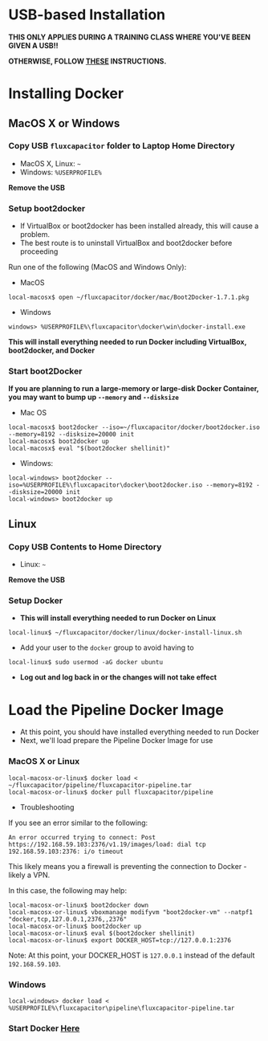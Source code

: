 # USB-based Installation
**THIS ONLY APPLIES DURING A TRAINING CLASS WHERE YOU'VE BEEN GIVEN A USB!!**

**OTHERWISE, FOLLOW [THESE](https://github.com/fluxcapacitor/pipeline/wiki/Start-Docker) INSTRUCTIONS.**

# Installing Docker
## MacOS X or Windows 
### Copy USB `fluxcapacitor` folder to Laptop Home Directory 
* MacOS X, Linux:  `~`
* Windows:  `%USERPROFILE%`

**Remove the USB**

### Setup boot2docker
* If VirtualBox or boot2docker has been installed already, this will cause a problem.
* The best route is to uninstall VirtualBox and boot2docker before proceeding

Run one of the following (MacOS and Windows Only):
* MacOS
```
local-macosx$ open ~/fluxcapacitor/docker/mac/Boot2Docker-1.7.1.pkg
``` 
* Windows
```
windows> %USERPROFILE%\fluxcapacitor\docker\win\docker-install.exe
```

**This will install everything needed to run Docker including VirtualBox, boot2docker, and Docker**

### Start boot2Docker

**If you are planning to run a large-memory or large-disk Docker Container, you may want to bump up `--memory` and `--disksize`**

* Mac OS
```
local-macosx$ boot2docker --iso=~/fluxcapacitor/docker/boot2docker.iso --memory=8192 --disksize=20000 init
local-macosx$ boot2docker up
local-macosx$ eval "$(boot2docker shellinit)"
``` 
* Windows:
```
local-windows> boot2docker --iso=%USERPROFILE%\fluxcapacitor\docker\boot2docker.iso --memory=8192 --disksize=20000 init
local-windows> boot2docker up
```

## Linux
### Copy USB Contents to Home Directory 
* Linux:  `~`

**Remove the USB**

### Setup Docker
* **This will install everything needed to run Docker on Linux**
```
local-linux$ ~/fluxcapacitor/docker/linux/docker-install-linux.sh
```
* Add your user to the `docker` group to avoid having to 
```
local-linux$ sudo usermod -aG docker ubuntu
```
* **Log out and log back in or the changes will not take effect**

# Load the Pipeline Docker Image 
* At this point, you should have installed everything needed to run Docker
* Next, we'll load prepare the Pipeline Docker Image for use

### MacOS X or Linux
```
local-macosx-or-linux$ docker load < ~/fluxcapacitor/pipeline/fluxcapacitor-pipeline.tar
local-macosx-or-linux$ docker pull fluxcapacitor/pipeline
``` 
* Troubleshooting

If you see an error similar to the following:
```
An error occurred trying to connect: Post https://192.168.59.103:2376/v1.19/images/load: dial tcp 192.168.59.103:2376: i/o timeout
```
This likely means you a firewall is preventing the connection to Docker - likely a VPN.

In this case, the following may help:
```
local-macosx-or-linux$ boot2docker down
local-macosx-or-linux$ vboxmanage modifyvm "boot2docker-vm" --natpf1 "docker,tcp,127.0.0.1,2376,,2376"
local-macosx-or-linux$ boot2docker up
local-macosx-or-linux$ eval $(boot2docker shellinit)
local-macosx-or-linux$ export DOCKER_HOST=tcp://127.0.0.1:2376
```
Note:  At this point, your DOCKER_HOST is `127.0.0.1` instead of the default `192.168.59.103`.

### Windows 
```
local-windows> docker load < %USERPROFILE%\fluxcapacitor\pipeline\fluxcapacitor-pipeline.tar
``` 

### Start Docker [Here](https://github.com/fluxcapacitor/pipeline/wiki/Start-Docker)